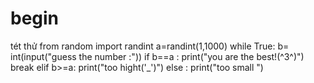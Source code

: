 # begin
tét thử
from random import randint
a=randint(1,1000)
while True:
    b= int(input("guess the number :"))
    if b==a :
        print("you are the best!(^3^)")
        break
    elif b>=a:
        print("too hight('_')")
    else :
        print("too small ")
        
